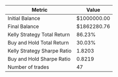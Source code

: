 | Metric | Value |
| --- | --- |
| Initial Balance | $1000000.00 |
| Final Balance | $1862280.76 |
| Kelly Strategy Total Return | 86.23% |
| Buy and Hold Total Return | 30.03% |
| Kelly Strategy Sharpe Ratio | 1.8203 |
| Buy and Hold Sharpe Ratio | 0.8219 |
| Number of trades | 47 |
